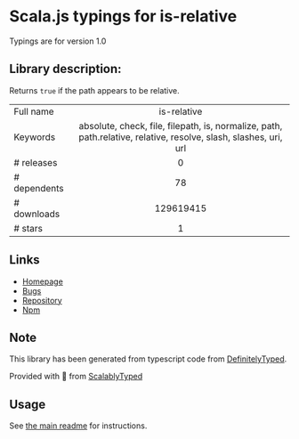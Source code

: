 
# Scala.js typings for is-relative

Typings are for version 1.0

## Library description:
Returns `true` if the path appears to be relative.

|                    |                 |
| ------------------ | :-------------: |
| Full name          | is-relative |
| Keywords           | absolute, check, file, filepath, is, normalize, path, path.relative, relative, resolve, slash, slashes, uri, url |
| # releases         | 0 |
| # dependents       | 78 |
| # downloads        | 129619415 |
| # stars            | 1 |

## Links
- [Homepage](https://github.com/jonschlinkert/is-relative)
- [Bugs](https://github.com/jonschlinkert/is-relative/issues)
- [Repository](https://github.com/jonschlinkert/is-relative)
- [Npm](https://www.npmjs.com/package/is-relative)
    


## Note
This library has been generated from typescript code from [DefinitelyTyped](https://definitelytyped.org).

Provided with :purple_heart: from [ScalablyTyped](https://github.com/oyvindberg/ScalablyTyped)

## Usage
See [the main readme](../../readme.md) for instructions.


